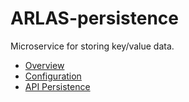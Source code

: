 # ARLAS-persistence
Microservice for storing key/value data.
  - [Overview](https://docs.arlas.io/arlas-persistence-overview/)  
  - [Configuration](https://docs.arlas.io/arlas-persistence-configuration/)  
  - [API Persistence](https://docs.arlas.io/arlas-api-persistence/)  